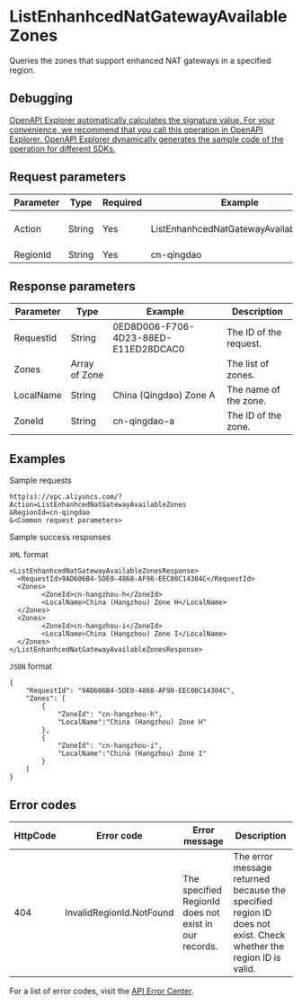 # ListEnhanhcedNatGatewayAvailableZones

Queries the zones that support enhanced NAT gateways in a specified region.

## Debugging

[OpenAPI Explorer automatically calculates the signature value. For your convenience, we recommend that you call this operation in OpenAPI Explorer. OpenAPI Explorer dynamically generates the sample code of the operation for different SDKs.](https://api.aliyun.com/#product=Vpc&api=ListEnhanhcedNatGatewayAvailableZones&type=RPC&version=2016-04-28)

## Request parameters

|Parameter|Type|Required|Example|Description|
|---------|----|--------|-------|-----------|
|Action|String|Yes|ListEnhanhcedNatGatewayAvailableZones|The operation that you want to perform. Set the value to **ListEnhanhcedNatGatewayAvailableZones**. |
|RegionId|String|Yes|cn-qingdao|The ID of the region that you want to query. |

## Response parameters

|Parameter|Type|Example|Description|
|---------|----|-------|-----------|
|RequestId|String|0ED8D006-F706-4D23-88ED-E11ED28DCAC0|The ID of the request. |
|Zones|Array of Zone| |The list of zones. |
|LocalName|String|China \(Qingdao\) Zone A|The name of the zone. |
|ZoneId|String|cn-qingdao-a|The ID of the zone. |

## Examples

Sample requests

```
http(s)://vpc.aliyuncs.com/? Action=ListEnhanhcedNatGatewayAvailableZones
&RegionId=cn-qingdao
&<Common request parameters>
```

Sample success responses

`XML` format

```
<ListEnhanhcedNatGatewayAvailableZonesResponse>
  <RequestId>9AD606B4-5DE0-4868-AF98-EEC00C14304C</RequestId>
  <Zones>
        <ZoneId>cn-hangzhou-h</ZoneId>
        <LocalName>China (Hangzhou) Zone H</LocalName>
  </Zones>
  <Zones>
        <ZoneId>cn-hangzhou-i</ZoneId>
        <LocalName>China (Hangzhou) Zone I</LocalName>
  </Zones>
</ListEnhanhcedNatGatewayAvailableZonesResponse>
```

`JSON` format

```
{
	"RequestId": "9AD606B4-5DE0-4868-AF98-EEC00C14304C",
	"Zones": [
		{
			"ZoneId": "cn-hangzhou-h",
			"LocalName":"China (Hangzhou) Zone H"
		},
		{
			"ZoneId": "cn-hangzhou-i",
			"LocalName":"China (Hangzhou) Zone I"
		}
	]
}
```

## Error codes

|HttpCode|Error code|Error message|Description|
|--------|----------|-------------|-----------|
|404|InvalidRegionId.NotFound|The specified RegionId does not exist in our records.|The error message returned because the specified region ID does not exist. Check whether the region ID is valid.|

For a list of error codes, visit the [API Error Center](https://error-center.alibabacloud.com/status/product/Vpc).

